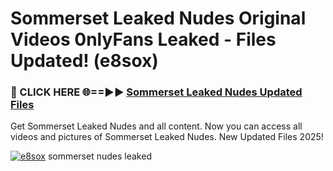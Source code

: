 # Sommerset Leaked Nudes Original Videos 0nlyFans Leaked - Files Updated! (e8sox)

<h3>🔴 CLICK HERE 🌐==►► <a href="https://tinyurl.com/4mcuefdz" rel="nofollow">Sommerset Leaked Nudes Updated Files</a></h3>

Get Sommerset Leaked Nudes and all content. Now you can access all videos and pictures of Sommerset Leaked Nudes. New Updated Files 2025!

[![e8sox](https://i.imgur.com/StAQSOY.gif)](https://tinyurl.com/4mcuefdz)
sommerset nudes leaked